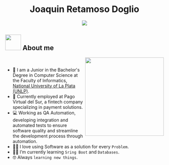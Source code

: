 <h1 align="center">Joaquin Retamoso Doglio </h1>

<p align="center">
 <img src="https://readme-typing-svg.herokuapp.com/?lines=Welcome+to+my+GitHub+Profile!&center=true&width=360&height=30">
</p>


## <picture><img src = "https://github.com/7oSkaaa/7oSkaaa/blob/main/Images/about_me.gif?raw=true" width = 50px></picture> About me

<picture> <img align="right" src="https://github.com/7oSkaaa/7oSkaaa/blob/main/Images/Right_Side.gif?raw=true" width = 250px></picture>

<br>

- :school: I am a Junior in the Bachelor's Degree in Computer Science at the Faculty of Informatics, [National University of La Plata (UNLP)](https://www.info.unlp.edu.ar/licenciatura-en-informatica-plan-2021/).
- :briefcase: Currently employed at Pago Virtual del Sur, a fintech company specializing in payment solutions.
- :computer: Working as QA Automation, developing integration and automated tests to ensure software quality and streamline the development process through automation.
- :technologist: I love using Software as a solution for every `Problem`.
- :student: I’m currently learning `Sring Boot` and `Databases`.
- :nerd_face: Always `learning new things`.
<br>
